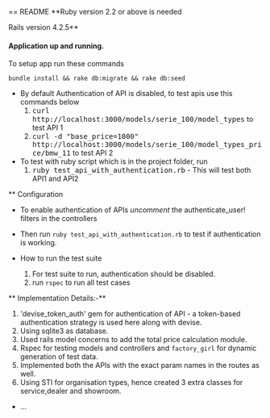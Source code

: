== README
 **Ruby version 2.2 or above is needed

 Rails version 4.2.5**

#### Application up and running.

 To setup app run these commands
 ```
 bundle install && rake db:migrate && rake db:seed
 ```
* By default Authentication of API is disabled, to test apis use this commands below
  1. <tt>curl http://localhost:3000/models/serie_100/model_types</tt> to test API 1
  2. <tt>curl -d "base_price=1000" http://localhost:3000/models/serie_100/model_types_price/bmw_11</tt> to test API 2
* To test with ruby script which is in the project folder, run
  1. <tt>ruby test_api_with_authentication.rb</tt> - This will test both API1 and API2

** Configuration
  * To enable authentication of APIs *uncomment* the authenticate_user! filters in the controllers
  * Then run `ruby test_api_with_authentication.rb` to test if authentication is working.


* How to run the test suite
  1. For test suite to run, authentication should be disabled.
  2. run `rspec` to run all test cases

** Implementation Details:-**
1. 'devise_token_auth' gem for authentication of API - a token-based authentication strategy is used here along with devise.
2. Using sqlite3 as database.
3. Used rails model concerns to add the total price calculation module.
4. Rspec for testing models and controllers and `factory_girl` for dynamic generation of test data.
5. Implemented both the APIs with the exact param names in the routes as well.
6. Using STI for organisation types, hence created 3 extra classes for service,dealer and showroom.


* ...


